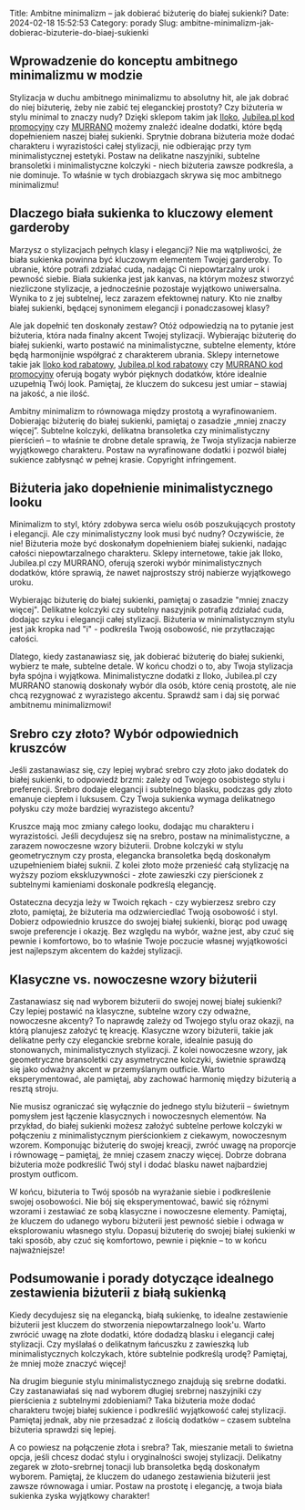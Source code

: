 Title: Ambitne minimalizm – jak dobierać biżuterię do białej sukienki?
Date: 2024-02-18 15:52:53
Category: porady
Slug: ambitne-minimalizm-jak-dobierac-bizuterie-do-biaej-sukienki

## Wprowadzenie do konceptu ambitnego minimalizmu w modzie

Stylizacja w duchu ambitnego minimalizmu to absolutny hit, ale jak dobrać do niej biżuterię, żeby nie zabić tej eleganckiej prostoty? Czy biżuteria w stylu minimal to znaczy nudy? Dzięki sklepom takim jak [Iloko](https://de-lokeend.nl/nowoczesne-trendy-w-bizuterii-zotej-minimalistyczne-zote-pierscienie-jako-must-have-w-2021-roku), [Jubilea.pl kod promocyjny](https://de-lokeend.nl/nowoczesne-trendy-w-bizuterii-zotej-minimalistyczne-zote-pierscienie-jako-must-have-w-2021-roku) czy [MURRANO](https://huisartsenpost-hoorn.nl/pierscionki-z-diamentem-jak-wybrac-idealny-klejnot-dla-swojej-wyjatkowej-okazji) możemy znaleźć idealne dodatki, które będą dopełnieniem naszej białej sukienki. Sprytnie dobrana biżuteria może dodać charakteru i wyrazistości całej stylizacji, nie odbierając przy tym minimalistycznej estetyki. Postaw na delikatne naszyjniki, subtelne bransoletki i minimalistyczne kolczyki - niech biżuteria zawsze podkreśla, a nie dominuje. To właśnie w tych drobiazgach skrywa się moc ambitnego minimalizmu!


## Dlaczego biała sukienka to kluczowy element garderoby

Marzysz o stylizacjach pełnych klasy i elegancji? Nie ma wątpliwości, że biała sukienka powinna być kluczowym elementem Twojej garderoby. To ubranie, które potrafi zdziałać cuda, nadając Ci niepowtarzalny urok i pewność siebie. Biała sukienka jest jak kanvas, na którym możesz stworzyć niezliczone stylizacje, a jednocześnie pozostaje wyjątkowo uniwersalna. Wynika to z jej subtelnej, lecz zarazem efektownej natury. Kto nie znałby białej sukienki, będącej synonimem elegancji i ponadczasowej klasy?

Ale jak dopełnić ten doskonały zestaw? Otóż odpowiedzią na to pytanie jest biżuteria, która nada finalny akcent Twojej stylizacji. Wybierając biżuterię do białej sukienki, warto postawić na minimalistyczne, subtelne elementy, które będą harmonijnie współgrać z charakterem ubrania. Sklepy internetowe takie jak [Iloko kod rabatowy](https://ateliergr.nl/5-oryginalnych-sposobow-noszenia-kolczykow-z-cyrkoniami-poradnik-dla-miosniczek-bizuterii), [Jubilea.pl kod rabatowy](https://design-onweb.nl/pierscionek-z-szafirem-klasyka-z-nowoczesnym-twistem-najnowsze-trendy-w-swiecie-bizuterii-internetowej) czy [MURRANO kod promocyjny](https://online-marketing-blog.nl/modele-bizuterii-personalizowanej-jako-idealny-prezent-na-walentynki) oferują bogaty wybór pięknych dodatków, które idealnie uzupełnią Twój look. Pamiętaj, że kluczem do sukcesu jest umiar – stawiaj na jakość, a nie ilość.

Ambitny minimalizm to równowaga między prostotą a wyrafinowaniem. Dobierając biżuterię do białej sukienki, pamiętaj o zasadzie „mniej znaczy więcej”. Subtelne kolczyki, delikatna bransoletka czy minimalistyczny pierścień – to właśnie te drobne detale sprawią, że Twoja stylizacja nabierze wyjątkowego charakteru. Postaw na wyrafinowane dodatki i pozwól białej sukience zabłysnąć w pełnej krasie.	Copyright infringement.


## Biżuteria jako dopełnienie minimalistycznego looku

Minimalizm to styl, który zdobywa serca wielu osób poszukujących prostoty i elegancji. Ale czy minimalistyczny look musi być nudny? Oczywiście, że nie! Biżuteria może być doskonałym dopełnieniem białej sukienki, nadając całości niepowtarzalnego charakteru. Sklepy internetowe, takie jak Iloko, Jubilea.pl czy MURRANO, oferują szeroki wybór minimalistycznych dodatków, które sprawią, że nawet najprostszy strój nabierze wyjątkowego uroku.

Wybierając biżuterię do białej sukienki, pamiętaj o zasadzie &quot;mniej znaczy więcej&quot;. Delikatne kolczyki czy subtelny naszyjnik potrafią zdziałać cuda, dodając szyku i elegancji całej stylizacji. Biżuteria w minimalistycznym stylu jest jak kropka nad &quot;i&quot; - podkreśla Twoją osobowość, nie przytłaczając całości.

Dlatego, kiedy zastanawiasz się, jak dobierać biżuterię do białej sukienki, wybierz te małe, subtelne detale. W końcu chodzi o to, aby Twoja stylizacja była spójna i wyjątkowa. Minimalistyczne dodatki z Iloko, Jubilea.pl czy MURRANO stanowią doskonały wybór dla osób, które cenią prostotę, ale nie chcą rezygnować z wyrazistego akcentu. Sprawdź sam i daj się porwać ambitnemu minimalizmowi!


## Srebro czy złoto? Wybór odpowiednich kruszców

Jeśli zastanawiasz się, czy lepiej wybrać srebro czy złoto jako dodatek do białej sukienki, to odpowiedź brzmi: zależy od Twojego osobistego stylu i preferencji. Srebro dodaje elegancji i subtelnego blasku, podczas gdy złoto emanuje ciepłem i luksusem. Czy Twoja sukienka wymaga delikatnego połysku czy może bardziej wyrazistego akcentu?

Kruszce mają moc zmiany całego looku, dodając mu charakteru i wyrazistości. Jeśli decydujesz się na srebro, postaw na minimalistyczne, a zarazem nowoczesne wzory biżuterii. Drobne kolczyki w stylu geometrycznym czy prosta, elegancka bransoletka będą doskonałym uzupełnieniem białej suknii. Z kolei złoto może przenieść całą stylizację na wyższy poziom ekskluzywności - złote zawieszki czy pierścionek z subtelnymi kamieniami doskonale podkreślą elegancję.

Ostateczna decyzja leży w Twoich rękach - czy wybierzesz srebro czy złoto, pamiętaj, że biżuteria ma odzwierciedlać Twoją osobowość i styl. Dobierz odpowiednio kruszce do swojej białej sukienki, biorąc pod uwagę swoje preferencje i okazję. Bez względu na wybór, ważne jest, aby czuć się pewnie i komfortowo, bo to właśnie Twoje poczucie własnej wyjątkowości jest najlepszym akcentem do każdej stylizacji.


## Klasyczne vs. nowoczesne wzory biżuterii

Zastanawiasz się nad wyborem biżuterii do swojej nowej białej sukienki? Czy lepiej postawić na klasyczne, subtelne wzory czy odważne, nowoczesne akcenty? To naprawdę zależy od Twojego stylu oraz okazji, na którą planujesz założyć tę kreację. Klasyczne wzory biżuterii, takie jak delikatne perły czy eleganckie srebrne korale, idealnie pasują do stonowanych, minimalistycznych stylizacji. Z kolei nowoczesne wzory, jak geometryczne bransoletki czy asymetryczne kolczyki, świetnie sprawdzą się jako odważny akcent w przemyślanym outficie. Warto eksperymentować, ale pamiętaj, aby zachować harmonię między biżuterią a resztą stroju.

Nie musisz ograniczać się wyłącznie do jednego stylu biżuterii – świetnym pomysłem jest łączenie klasycznych i nowoczesnych elementów. Na przykład, do białej sukienki możesz założyć subtelne perłowe kolczyki w połączeniu z minimalistycznym pierścionkiem z ciekawym, nowoczesnym wzorem. Komponując biżuterię do swojej kreacji, zwróć uwagę na proporcje i równowagę – pamiętaj, że mniej czasem znaczy więcej. Dobrze dobrana biżuteria może podkreślić Twój styl i dodać blasku nawet najbardziej prostym outficom.

W końcu, biżuteria to Twój sposób na wyrażanie siebie i podkreślenie swojej osobowości. Nie bój się eksperymentować, bawić się różnymi wzorami i zestawiać ze sobą klasyczne i nowoczesne elementy. Pamiętaj, że kluczem do udanego wyboru biżuterii jest pewność siebie i odwaga w eksplorowaniu własnego stylu. Dopasuj biżuterię do swojej białej sukienki w taki sposób, aby czuć się komfortowo, pewnie i pięknie – to w końcu najważniejsze!


## Podsumowanie i porady dotyczące idealnego zestawienia biżuterii z białą sukienką

Kiedy decydujesz się na elegancką, białą sukienkę, to idealne zestawienie biżuterii jest kluczem do stworzenia niepowtarzalnego look&#x27;u. Warto zwrócić uwagę na złote dodatki, które dodadzą blasku i elegancji całej stylizacji. Czy myślałaś o delikatnym łańcuszku z zawieszką lub minimalistycznych kolczykach, które subtelnie podkreślą urodę? Pamiętaj, że mniej może znaczyć więcej!

Na drugim biegunie stylu minimalistycznego znajdują się srebrne dodatki. Czy zastanawiałaś się nad wyborem długiej srebrnej naszyjniki czy pierścienia z subtelnymi zdobieniami? Taka biżuteria może dodać charakteru twojej białej sukience i podkreślić wyjątkowość całej stylizacji. Pamiętaj jednak, aby nie przesadzać z ilością dodatków – czasem subtelna biżuteria sprawdzi się lepiej.

A co powiesz na połączenie złota i srebra? Tak, mieszanie metali to świetna opcja, jeśli chcesz dodać stylu i oryginalności swojej stylizacji. Delikatny zegarek w złoto-srebrnej tonacji lub bransoletka będą doskonałym wyborem. Pamiętaj, że kluczem do udanego zestawienia biżuterii jest zawsze równowaga i umiar. Postaw na prostotę i elegancję, a twoja biała sukienka zyska wyjątkowy charakter!
